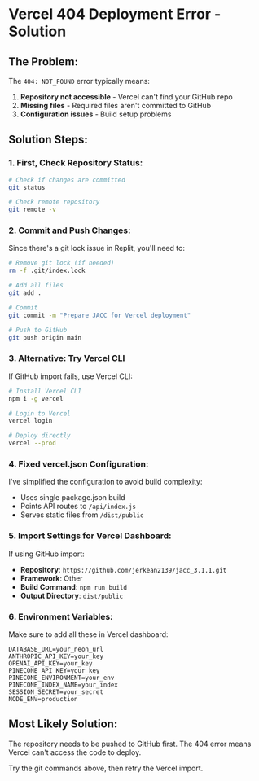 # Vercel 404 Deployment Error - Solution

## The Problem:
The `404: NOT_FOUND` error typically means:
1. **Repository not accessible** - Vercel can't find your GitHub repo
2. **Missing files** - Required files aren't committed to GitHub
3. **Configuration issues** - Build setup problems

## Solution Steps:

### 1. First, Check Repository Status:
```bash
# Check if changes are committed
git status

# Check remote repository
git remote -v
```

### 2. Commit and Push Changes:
Since there's a git lock issue in Replit, you'll need to:
```bash
# Remove git lock (if needed)
rm -f .git/index.lock

# Add all files
git add .

# Commit
git commit -m "Prepare JACC for Vercel deployment"

# Push to GitHub
git push origin main
```

### 3. Alternative: Try Vercel CLI
If GitHub import fails, use Vercel CLI:
```bash
# Install Vercel CLI
npm i -g vercel

# Login to Vercel
vercel login

# Deploy directly
vercel --prod
```

### 4. Fixed vercel.json Configuration:
I've simplified the configuration to avoid build complexity:
- Uses single package.json build
- Points API routes to `/api/index.js`
- Serves static files from `/dist/public`

### 5. Import Settings for Vercel Dashboard:
If using GitHub import:
- **Repository**: `https://github.com/jerkean2139/jacc_3.1.1.git`
- **Framework**: Other
- **Build Command**: `npm run build`
- **Output Directory**: `dist/public`

### 6. Environment Variables:
Make sure to add all these in Vercel dashboard:
```
DATABASE_URL=your_neon_url
ANTHROPIC_API_KEY=your_key
OPENAI_API_KEY=your_key
PINECONE_API_KEY=your_key
PINECONE_ENVIRONMENT=your_env
PINECONE_INDEX_NAME=your_index
SESSION_SECRET=your_secret
NODE_ENV=production
```

## Most Likely Solution:
The repository needs to be pushed to GitHub first. The 404 error means Vercel can't access the code to deploy.

Try the git commands above, then retry the Vercel import.